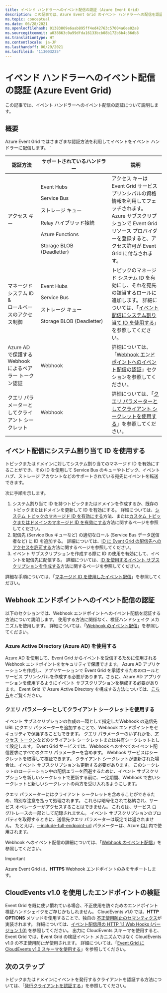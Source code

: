 ```yaml
---
title: イベンド ハンドラーへのイベント配信の認証 (Azure Event Grid)
description: この記事では、Azure Event Grid のイベント ハンドラーへの配信を認証するさまざまな方法について説明します。
ms.topic: conceptual
ms.date: 06/28/2021
ms.openlocfilehash: 01383809e6aab895ff4ed42763c57004a6ee02a8
ms.sourcegitcommit: a038863c0a99dfda16133bcb08b172b6b4c86db8
ms.translationtype: HT
ms.contentlocale: ja-JP
ms.lasthandoff: 06/29/2021
ms.locfileid: "113003235"
---
```

# <a name="authenticate-event-delivery-to-event-handlers-azure-event-grid"></a>イベンド ハンドラーへのイベント配信の認証 (Azure Event Grid)
この記事では、イベント ハンドラーへのイベント配信の認証について説明します。 

## <a name="overview"></a>概要
Azure Event Grid ではさまざまな認証方法を利用してイベントをイベント ハンドラーに配信します。 `

| 認証方法 | サポートされているハンドラー | 説明  |
|--|--|--|
アクセス キー | <p>Event Hubs</p><p>Service Bus</p><p>ストレージ キュー</p><p>Relay ハイブリッド接続</p><p>Azure Functions</p><p>Storage BLOB (Deadletter)&nbsp;&nbsp;&nbsp;&nbsp;&nbsp;&nbsp;&nbsp;&nbsp;&nbsp;&nbsp;&nbsp;&nbsp;&nbsp;&nbsp;&nbsp;&nbsp;&nbsp;&nbsp;&nbsp;&nbsp;&nbsp;&nbsp;&nbsp;&nbsp;&nbsp;&nbsp;&nbsp;</p> | アクセス キーは Event Grid サービス プリンシパルの資格情報を利用してフェッチされます。 Azure サブスクリプションで Event Grid リソース プロバイダーを登録すると、アクセス許可が Event Grid に付与されます。 |  
マネージド システム ID <br/>&<br/> ロールベースのアクセス制御 | <p>Event Hubs</p><p>Service Bus</p><p>ストレージ キュー</p><p>Storage BLOB (Deadletter)</p></li></ul> | トピックのマネージド システム ID を有効にし、それを宛先の該当するロールに追加します。 詳細については、「[イベント配信にシステム割り当て ID を使用する](#use-system-assigned-identities-for-event-delivery)」を参照してください。  |
|Azure AD で保護する Webhook によるベアラー トークン認証 | Webhook | 詳細については、「[Webhook エンドポイントへのイベント配信の認証](#authenticate-event-delivery-to-webhook-endpoints)」セクションを参照してください。 |
クエリ パラメーターとしてクライアント シークレット | Webhook | 詳細については、「[クエリ パラメーターとしてクライアント シークレットを使用する](#using-client-secret-as-a-query-parameter)」を参照してください。 |

## <a name="use-system-assigned-identities-for-event-delivery"></a>イベント配信にシステム割り当て ID を使用する
トピックまたはドメインに対してシステム割り当てのマネージド ID を有効にすることができ、その ID を使用して Service Bus のキューやトピック、イベント ハブ、ストレージ アカウントなどのサポートされている宛先にイベントを転送できます。

次に手順を示します。 

1. システム割り当て ID を持つトピックまたはドメインを作成するか、既存のトピックまたはドメインを更新して ID を有効にする。 詳細については、[システム トピックのマネージド ID を有効にする](enable-identity-system-topics.md)方法、または[カスタム トピックまたはドメインのマネージド ID を有効にする](enable-identity-custom-topics-domains.md)方法に関するページを参照してください。
1. 配信先 (Service Bus キューなど) の適切なロール (Service Bus データ送信者など) に ID を追加する。 詳細については、[ID に Event Grid の配信先へのアクセスを許可する](add-identity-roles.md)方法に関するページを参照してください。
1. イベント サブスクリプションを作成する際に ID の使用を有効にして、イベントを配信先に配信する。 詳細については、[ID を使用するイベント サブスクリプションを作成する](managed-service-identity.md)方法に関するページを参照してください。 

詳細な手順については、「[マネージド ID を使用したイベント配信](managed-service-identity.md)」を参照してください。


## <a name="authenticate-event-delivery-to-webhook-endpoints"></a>Webhook エンドポイントへのイベント配信の認証
以下のセクションでは、Webhook エンドポイントへのイベント配信を認証する方法について説明します。 使用する方法に関係なく、検証ハンドシェイク メカニズムを使用します。 詳細については、「[Webhook のイベント配信](webhook-event-delivery.md)」を参照してください。 


### <a name="using-azure-active-directory-azure-ad"></a>Azure Active Directory (Azure AD) を使用する
Azure AD を使用して、Event Grid からイベントを受信するために使用される Webhook エンドポイントをセキュリティで保護できます。 Azure AD アプリケーションを作成し、アプリケーションで Event Grid を承認するためのロールとサービス プリンシパルを作成する必要があります。さらに、Azure AD アプリケーションを使用するようにイベント サブスクリプションを構成する必要があります。 Event Grid で Azure Active Directory を構成する方法については、[こちら](secure-webhook-delivery.md)をご覧ください。

### <a name="using-client-secret-as-a-query-parameter"></a>クエリ パラメーターとしてクライアント シークレットを使用する
イベント サブスクリプションの作成の一環として指定したWebhook の送信先 URL にクエリ パラメーターを追加することで、Webhook エンドポイントをセキュリティで保護することもできます。 クエリ パラメーターのいずれかを、[アクセス トークン](https://en.wikipedia.org/wiki/Access_token)などのクライアント シークレットまたは共有シークレットとして設定します。 Event Grid サービスでは、Webhook へのすべてのイベント配信要求にすべてのクエリ パラメーターを含めます。 Webhook サービスはシークレットを取得して検証できます。 クライアント シークレットが更新された場合は、イベント サブスクリプションも更新する必要があります。 このシークレットのローテーション中の配信エラーを回避するために、イベント サブスクリプションを新しいシークレットで更新する前に、一定期間、Webhook で古いシークレットと新しいシークレットの両方を受け入れるようにします。 

クエリ パラメーターにはクライアント シークレットを含めることができるため、特別な注意を払って処理されます。 これらは暗号化されて格納され、サービス オペレーターがアクセスすることはできません。 これらは、サービス ログ/トレースの一部として記録されません。 イベント サブスクリプションのプロパティを取得するときに、送信先クエリ パラメーターは既定では返されません。 たとえば、[--include-full-endpoint-url](/cli/azure/eventgrid/event-subscription#az_eventgrid_event_subscription_show) パラメーターは、Azure [CLI](/cli/azure) 内で使用されます。

Webhook へのイベント配信の詳細については、「[Webhook のイベント配信](webhook-event-delivery.md)」を参照してください。

> [!IMPORTANT]
> Azure Event Grid は、**HTTPS** Webhook エンドポイントのみをサポートします。 

## <a name="endpoint-validation-with-cloudevents-v10"></a>CloudEvents v1.0 を使用したエンドポイントの検証
Event Grid を既に使い慣れている場合、不正使用を防ぐためのエンドポイント検証ハンドシェイクをご存じかもしれません。 CloudEvents v1.0 では、**HTTP OPTIONS** メソッドを使用することで、独自の [不正使用防止のセマンティクス](webhook-event-delivery.md)が実装されます。 詳細については、[イベント配信用の HTTP 1.1 Web Hooks (バージョン 1.0)](https://github.com/cloudevents/spec/blob/v1.0/http-webhook.md#4-abuse-protection) を参照してください。 出力に CloudEvents スキーマを使用すると、Event Grid では、Event Grid の検証イベント メカニズムではなく CloudEvents v1.0 の不正使用防止が使用されます。 詳細については、「[Event Grid に CloudEvents v1.0 スキーマを使用する](cloudevents-schema.md)」を参照してください。 


## <a name="next-steps"></a>次のステップ
トピックまたはドメインにイベントを発行するクライアントを認証する方法については、「[発行クライアントを認証する](security-authenticate-publishing-clients.md)」を参照してください。 
